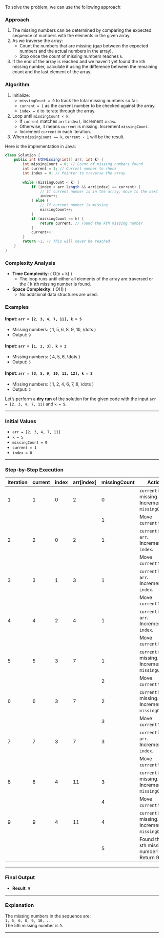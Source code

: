 To solve the problem, we can use the following approach:

### **Approach**
1. The missing numbers can be determined by comparing the expected sequence of numbers with the elements in the given array.
2. As we traverse the array:
   - Count the numbers that are missing (gap between the expected numbers and the actual numbers in the array).
   - Stop once the count of missing numbers reaches `k`.
3. If the end of the array is reached and we haven’t yet found the `k`th missing number, calculate it using the difference between the remaining count and the last element of the array.

### **Algorithm**
1. Initialize:
   - `missingCount = 0` to track the total missing numbers so far.
   - `current = 1` as the current number to be checked against the array.
   - `index = 0` to iterate through the array.
2. Loop until `missingCount < k`:
   - If `current` matches `arr[index]`, increment `index`.
   - Otherwise, it means `current` is missing. Increment `missingCount`.
   - Increment `current` in each iteration.
3. When `missingCount == k`, `current - 1` will be the result.

Here is the implementation in Java:

```java
class Solution {
    public int kthMissing(int[] arr, int k) {
        int missingCount = 0; // Count of missing numbers found
        int current = 1; // Current number to check
        int index = 0; // Pointer to traverse the array
        
        while (missingCount < k) {
            if (index < arr.length && arr[index] == current) {
                // If current number is in the array, move to the next element
                index++;
            } else {
                // If current number is missing
                missingCount++;
            }
            if (missingCount == k) {
                return current; // Found the kth missing number
            }
            current++;
        }
        return -1; // This will never be reached
    }
}
```

### **Complexity Analysis**
- **Time Complexity**: \( O(n + k) \)
  - The loop runs until either all elements of the array are traversed or the \( k \)th missing number is found.
- **Space Complexity**: \( O(1) \)
  - No additional data structures are used.

### **Examples**
#### Input: `arr = [2, 3, 4, 7, 11], k = 5`
- Missing numbers: \( 1, 5, 6, 8, 9, 10, \dots \)
- Output: `9`

#### Input: `arr = [1, 2, 3], k = 2`
- Missing numbers: \( 4, 5, 6, \dots \)
- Output: `5`

#### Input: `arr = [3, 5, 9, 10, 11, 12], k = 2`
- Missing numbers: \( 1, 2, 4, 6, 7, 8, \dots \)
- Output: `2`


Let’s perform a **dry run** of the solution for the given code with the input `arr = [2, 3, 4, 7, 11]` and `k = 5`.

---

### **Initial Values**
- `arr = [2, 3, 4, 7, 11]`
- `k = 5`
- `missingCount = 0`
- `current = 1`
- `index = 0`

---

### **Step-by-Step Execution**

| **Iteration** | **current** | **index** | **arr[index]** | **missingCount** | **Action**             |
|---------------|-------------|-----------|-----------------|-------------------|------------------------|
| 1             | 1           | 0         | 2               | 0                 | `current` is missing. Increment `missingCount`. |
|               |             |           |                 | 1                 | Move `current` to 2.   |
| 2             | 2           | 0         | 2               | 1                 | `current` is in `arr`. Increment `index`.       |
|               |             |           |                 |                   | Move `current` to 3.   |
| 3             | 3           | 1         | 3               | 1                 | `current` is in `arr`. Increment `index`.       |
|               |             |           |                 |                   | Move `current` to 4.   |
| 4             | 4           | 2         | 4               | 1                 | `current` is in `arr`. Increment `index`.       |
|               |             |           |                 |                   | Move `current` to 5.   |
| 5             | 5           | 3         | 7               | 1                 | `current` is missing. Increment `missingCount`. |
|               |             |           |                 | 2                 | Move `current` to 6.   |
| 6             | 6           | 3         | 7               | 2                 | `current` is missing. Increment `missingCount`. |
|               |             |           |                 | 3                 | Move `current` to 7.   |
| 7             | 7           | 3         | 7               | 3                 | `current` is in `arr`. Increment `index`.       |
|               |             |           |                 |                   | Move `current` to 8.   |
| 8             | 8           | 4         | 11              | 3                 | `current` is missing. Increment `missingCount`. |
|               |             |           |                 | 4                 | Move `current` to 9.   |
| 9             | 9           | 4         | 11              | 4                 | `current` is missing. Increment `missingCount`. |
|               |             |           |                 | 5                 | Found the `k`th missing number! Return 9.       |

---

### **Final Output**
- **Result**: `9`

---

### **Explanation**
The missing numbers in the sequence are:  
`1, 5, 6, 8, 9, 10, ...`  
The 5th missing number is `9`.

---


